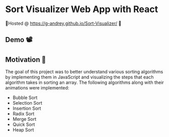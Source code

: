# Sort Visualizer Web App with React

🌟Hosted @ https://g-andrey.github.io/Sort-Visualizer/ 🌟

## Demo 📽️


## Motivation 🎯
The goal of this project was to better understand various sorting algorithms by implementing them in JavaScript and visualizing the steps that each algorithm takes in sorting an array. 
The following algorithms along with their animations were implemented:
- Bubble Sort
- Selection Sort
- Insertion Sort
- Radix Sort
- Merge Sort
- Quick Sort
- Heap Sort
